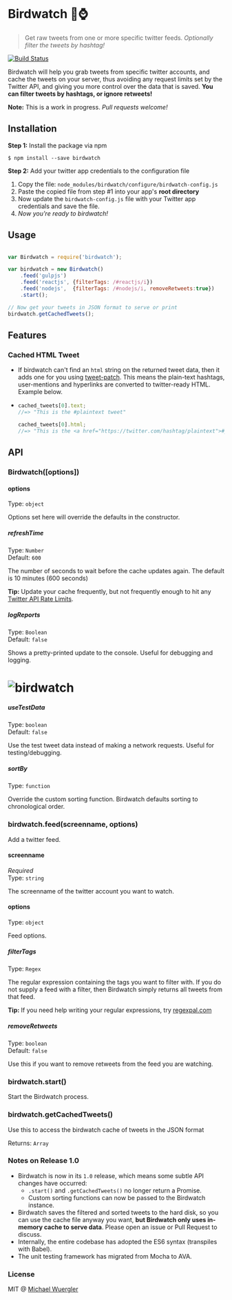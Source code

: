 # Birdwatch :baby_chick::watch:

> Get raw tweets from one or more specific twitter feeds. 
> *Optionally filter the tweets by hashtag!*

[![Build Status](https://travis-ci.org/radiovisual/birdwatch.svg?branch=master)](https://travis-ci.org/radiovisual/birdwatch)

Birdwatch will help you grab tweets from specific twitter accounts, and cache the tweets on your server, 
thus avoiding any request limits set by the Twitter API, and giving you more control over the data that is saved.
**You can filter tweets by hashtags, or ignore retweets!** 

**Note:** This is a work in progress. *Pull requests welcome!*

## Installation

**Step 1:** Install the package via npm
```
$ npm install --save birdwatch
```

**Step 2:** Add your twitter app credentials to the configuration file
  1. Copy the file: `node_modules/birdwatch/configure/birdwatch-config.js`
  2. Paste the copied file from step #1 into your app's **root directory**
  3. Now update the `birdwatch-config.js` file with your Twitter app credentials and save the file.
  4. *Now you're ready to birdwatch!*

## Usage

```js

var Birdwatch = require('birdwatch');

var birdwatch = new Birdwatch()
    .feed('gulpjs')
    .feed('reactjs', {filterTags: /#reactjs/i})
    .feed('nodejs',  {filterTags: /#nodejs/i, removeRetweets:true})
    .start();

// Now get your tweets in JSON format to serve or print
birdwatch.getCachedTweets();

```

## Features

### Cached HTML Tweet
 - If birdwatch can't find an `html` string on the returned tweet data, then it adds one for you using [tweet-patch](https://github.com/radiovisual/tweet-patch). 
   This means the plain-text hashtags, user-mentions and hyperlinks are converted to twitter-ready HTML. Example below.
   
 - ```js
   cached_tweets[0].text;
   //=> "This is the #plaintext tweet"
   
   cached_tweets[0].html;
   //=> "This is the <a href="https://twitter.com/hashtag/plaintext">#plaintext</a> tweet"
   ```
   
## API

### Birdwatch([options])

#### options

Type: `object`

Options set here will override the defaults in the constructor.

##### refreshTime

Type: `Number`<br>
Default: `600`

The number of seconds to wait before the cache updates again. The default is 10 minutes (600 seconds)
 
**Tip:** Update your cache frequently, but not frequently enough to hit any [Twitter API Rate Limits](https://dev.twitter.com/rest/public/rate-limits).
  
##### logReports

Type: `Boolean`<br>
Default: `false`

Shows a pretty-printed update to the console. Useful for debugging and logging.

# ![birdwatch](media/screenshot-v.1.0.0.png)

##### useTestData

Type: `boolean`<br>
Default: `false`

Use the test tweet data instead of making a network requests. Useful for testing/debugging.

##### sortBy

Type: `function`<br>

Override the custom sorting function. Birdwatch defaults sorting to chronological order.

### birdwatch.feed(screenname, options)

Add a twitter feed.

#### screenname

*Required*<br>
Type: `string`

The screenname of the twitter account you want to watch.

#### options

Type: `object`

Feed options.

##### filterTags
  
Type: `Regex`<br>
  
The regular expression containing the tags you want to filter with. If you do not supply a feed with a filter, then Birdwatch simply returns all tweets from that feed.
  
**Tip:** If you need help writing your regular expressions, try [regexpal.com](http://regexpal.com/)
   
##### removeRetweets
  
Type: `boolean`<br>
Default: `false`

Use this if you want to remove retweets from the feed you are watching.

### birdwatch.start()

Start the Birdwatch process.

### birdwatch.getCachedTweets()

Use this to access the birdwatch cache of tweets in the JSON format

Returns: `Array`

### Notes on Release 1.0

- Birdwatch is now in its `1.0` release, which means some subtle API changes have occurred:
  - `.start()` and `.getCachedTweets()` no longer return a Promise.
  - Custom sorting functions can now be passed to the Birdwatch instance. 
- Birdwatch saves the filtered and sorted tweets to the hard disk, so you can use the cache file anyway you want, **but Birdwatch only uses in-memory cache to serve data**. Please open an issue or Pull Request to discuss.
- Internally, the entire codebase has adopted the ES6 syntax (transpiles with Babel).
- The unit testing framework has migrated from Mocha to AVA.  

### License

MIT @ [Michael Wuergler](http://numetriclabs.com/)

